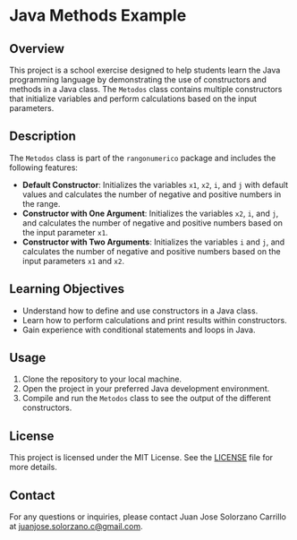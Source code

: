# Java Methods Example

## Overview

This project is a school exercise designed to help students learn the Java programming language by demonstrating the use of constructors and methods in a Java class. The `Metodos` class contains multiple constructors that initialize variables and perform calculations based on the input parameters.

## Description

The `Metodos` class is part of the `rangonumerico` package and includes the following features:

- **Default Constructor**: Initializes the variables `x1`, `x2`, `i`, and `j` with default values and calculates the number of negative and positive numbers in the range.
- **Constructor with One Argument**: Initializes the variables `x2`, `i`, and `j`, and calculates the number of negative and positive numbers based on the input parameter `x1`.
- **Constructor with Two Arguments**: Initializes the variables `i` and `j`, and calculates the number of negative and positive numbers based on the input parameters `x1` and `x2`.

## Learning Objectives

- Understand how to define and use constructors in a Java class.
- Learn how to perform calculations and print results within constructors.
- Gain experience with conditional statements and loops in Java.

## Usage

1. Clone the repository to your local machine.
2. Open the project in your preferred Java development environment.
3. Compile and run the `Metodos` class to see the output of the different constructors.

## License

This project is licensed under the MIT License. See the [LICENSE](LICENSE) file for more details.

## Contact

For any questions or inquiries, please contact Juan Jose Solorzano Carrillo at [juanjose.solorzano.c@gmail.com](mailto:juanjose.solorzano.c@gmail.com).